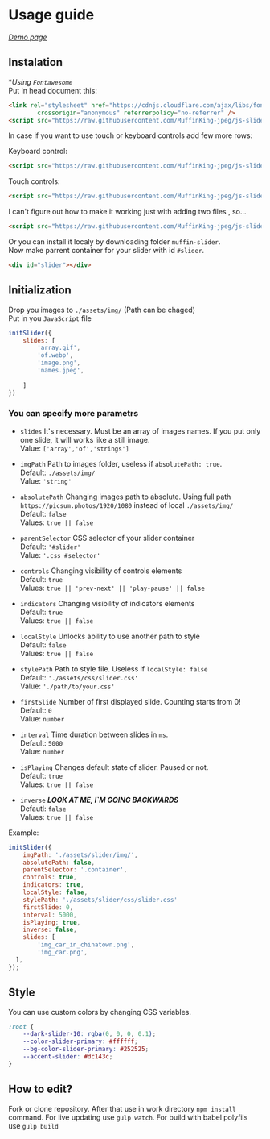 # Usage guide

[*Demo page*](https://muffinking-jpeg.github.io/js-slider/)

## Instalation

**Using `Fontawesome`*  
Put in head document this:

```html
<link rel="stylesheet" href="https://cdnjs.cloudflare.com/ajax/libs/font-awesome/6.1.1/css/all.min.css"
        crossorigin="anonymous" referrerpolicy="no-referrer" />
<script src="https://raw.githubusercontent.com/MuffinKing-jpeg/js-slider/master/muffin-slider/slider.js" defer></script>
```

In case if you want to use touch or keyboard controls add few more rows:

Keyboard control:

```html
<script src="https://raw.githubusercontent.com/MuffinKing-jpeg/js-slider/master/muffin-slider/slider-key-controls.js" defer></script>
```

Touch controls:

```html
<script src="https://raw.githubusercontent.com/MuffinKing-jpeg/js-slider/master/muffin-slider/slider-touch-controls.js" defer></script>
```

I can't figure out how to make it working just with adding two files , so...

```html
<script src="https://raw.githubusercontent.com/MuffinKing-jpeg/js-slider/master/muffin-slider/slider-all-controls.js" defer></script>
```

Or you can install it localy by downloading folder `muffin-slider`.  
Now make parrent container for your slider with id `#slider`.

```html
<div id="slider"></div>
```

## Initialization

Drop you images to `./assets/img/` (Path can be chaged)  
Put in you `JavaScript` file

```js
initSlider({
    slides: [
        'array.gif',
        'of.webp',
        'image.png',
        'names.jpeg',
        
    ]
})
```

### You can specify more parametrs

* `slides` It's necessary. Must be an array of images names. If you put only one slide, it will works like a still image.  
Value: `['array','of','strings']`  

* `imgPath` Path to images folder, useless if `absolutePath: true`.  
Default: `./assets/img/`  
Value: `'string'`

* `absolutePath` Changing images path to absolute. Using full path `https://picsum.photos/1920/1080` instead of local `./assets/img/`  
Default: `false`  
Values: `true || false`

* `parentSelector` CSS selector of your slider container  
Default: `'#slider'`  
Value: `'.css #selector'`  

* `controls` Changing visibility of controls elements  
Default: `true`  
Values: `true || 'prev-next' || 'play-pause' || false`

* `indicators` Changing visibility of indicators elements  
Default: `true`  
Values: `true || false`

* `localStyle` Unlocks ability to use another path to style  
Default: `false`  
Values: `true || false`

* `stylePath` Path to style file. Useless if `localStyle: false`  
Default: `'./assets/css/slider.css'`  
Value: `'./path/to/your.css'`

* `firstSlide` Number of first displayed slide. Counting starts from 0!  
Default: `0`  
Value: `number`

* `interval` Time duration between slides in `ms`.  
Default: `5000`  
Value: `number`

* `isPlaying` Changes default state of slider. Paused or not.  
Default: `true`  
Values: `true || false`

* `inverse` ***LOOK AT ME, I\`M GOING BACKWARDS***  
Defautl: `false`  
Values: `true || false`

Example:

```js
initSlider({
    imgPath: './assets/slider/img/',
    absolutePath: false, 
    parentSelector: '.container', 
    controls: true,
    indicators: true,
    localStyle: false,
    stylePath: './assets/slider/css/slider.css'
    firstSlide: 0,
    interval: 5000,
    isPlaying: true,
    inverse: false,
    slides: [
        'img_car_in_chinatown.png',
        'img_car.png',
  ],
});
```

## Style

You can use custom colors by changing CSS variables.

```css
:root {
    --dark-slider-10: rgba(0, 0, 0, 0.1);
    --color-slider-primary: #ffffff;
    --bg-color-slider-primary: #252525;
    --accent-slider: #dc143c;
}
```

## How to edit?

Fork or clone repository. After that use in work directory `npm install` command. For live updating use `gulp watch`. For build with babel polyfils use `gulp build`
